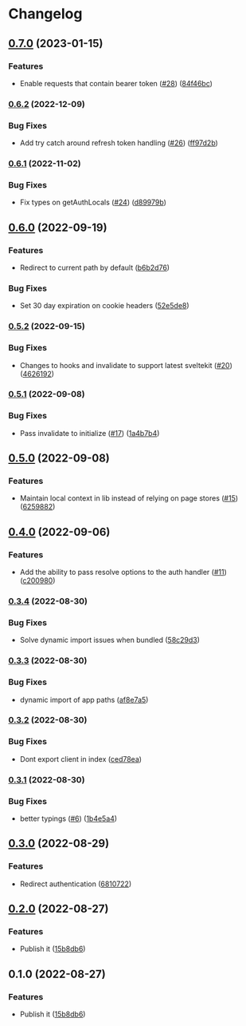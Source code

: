 # Changelog

## [0.7.0](https://www.github.com/HalfdanJ/svelte-google-auth/compare/v0.6.2...v0.7.0) (2023-01-15)


### Features

* Enable requests that contain bearer token ([#28](https://www.github.com/HalfdanJ/svelte-google-auth/issues/28)) ([84f46bc](https://www.github.com/HalfdanJ/svelte-google-auth/commit/84f46bc675d57ee3cd25d0c359db6488844943e1))

### [0.6.2](https://www.github.com/HalfdanJ/svelte-google-auth/compare/v0.6.1...v0.6.2) (2022-12-09)


### Bug Fixes

* Add try catch around refresh token handling ([#26](https://www.github.com/HalfdanJ/svelte-google-auth/issues/26)) ([ff97d2b](https://www.github.com/HalfdanJ/svelte-google-auth/commit/ff97d2bfc33c5d52eb1e12946fc04556d91b5e42))

### [0.6.1](https://www.github.com/HalfdanJ/svelte-google-auth/compare/v0.6.0...v0.6.1) (2022-11-02)


### Bug Fixes

* Fix types on getAuthLocals ([#24](https://www.github.com/HalfdanJ/svelte-google-auth/issues/24)) ([d89979b](https://www.github.com/HalfdanJ/svelte-google-auth/commit/d89979bdde2f52334b05431ecbdc246f0dce6ac7))

## [0.6.0](https://www.github.com/HalfdanJ/svelte-google-auth/compare/v0.5.2...v0.6.0) (2022-09-19)


### Features

* Redirect to current path by default ([b6b2d76](https://www.github.com/HalfdanJ/svelte-google-auth/commit/b6b2d760492660cb8121478483c5cb4490500ef1))


### Bug Fixes

* Set 30 day expiration on cookie headers ([52e5de8](https://www.github.com/HalfdanJ/svelte-google-auth/commit/52e5de8155753c74bdb5a5e0759d857908a8efd9))

### [0.5.2](https://www.github.com/HalfdanJ/svelte-google-auth/compare/v0.5.1...v0.5.2) (2022-09-15)


### Bug Fixes

* Changes to hooks and invalidate to support latest sveltekit ([#20](https://www.github.com/HalfdanJ/svelte-google-auth/issues/20)) ([4626192](https://www.github.com/HalfdanJ/svelte-google-auth/commit/46261921b21c1415c0ee359e34dd4c9940b776b8))

### [0.5.1](https://www.github.com/HalfdanJ/svelte-google-auth/compare/v0.5.0...v0.5.1) (2022-09-08)


### Bug Fixes

* Pass invalidate to initialize ([#17](https://www.github.com/HalfdanJ/svelte-google-auth/issues/17)) ([1a4b7b4](https://www.github.com/HalfdanJ/svelte-google-auth/commit/1a4b7b4d466ffcccfa2561b8d1944942820a9f45))

## [0.5.0](https://www.github.com/HalfdanJ/svelte-google-auth/compare/v0.4.0...v0.5.0) (2022-09-08)


### Features

* Maintain local context in lib instead of relying on page stores ([#15](https://www.github.com/HalfdanJ/svelte-google-auth/issues/15)) ([6259882](https://www.github.com/HalfdanJ/svelte-google-auth/commit/62598821f89c1b71dc852b86228a4515f3ef10e0))

## [0.4.0](https://www.github.com/HalfdanJ/svelte-google-auth/compare/v0.3.4...v0.4.0) (2022-09-06)


### Features

* Add the ability to pass resolve options to the auth handler ([#11](https://www.github.com/HalfdanJ/svelte-google-auth/issues/11)) ([c200980](https://www.github.com/HalfdanJ/svelte-google-auth/commit/c200980bd7facb7fe42774957eb430de6d832f35))

### [0.3.4](https://www.github.com/HalfdanJ/svelte-google-auth/compare/v0.3.3...v0.3.4) (2022-08-30)


### Bug Fixes

* Solve dynamic import issues when bundled ([58c29d3](https://www.github.com/HalfdanJ/svelte-google-auth/commit/58c29d36e1865c35f1947e271110cd9e2528aac2))

### [0.3.3](https://www.github.com/HalfdanJ/svelte-google-auth/compare/v0.3.2...v0.3.3) (2022-08-30)


### Bug Fixes

* dynamic import of app paths ([af8e7a5](https://www.github.com/HalfdanJ/svelte-google-auth/commit/af8e7a5d8ac9fed4a61abbda758966ac4f7bf562))

### [0.3.2](https://www.github.com/HalfdanJ/svelte-google-auth/compare/v0.3.1...v0.3.2) (2022-08-30)


### Bug Fixes

* Dont export client in index ([ced78ea](https://www.github.com/HalfdanJ/svelte-google-auth/commit/ced78eae9ee3e19169167b5bbd23c6dec263fde6))

### [0.3.1](https://www.github.com/HalfdanJ/svelte-google-auth/compare/v0.3.0...v0.3.1) (2022-08-30)


### Bug Fixes

* better typings ([#6](https://www.github.com/HalfdanJ/svelte-google-auth/issues/6)) ([1b4e5a4](https://www.github.com/HalfdanJ/svelte-google-auth/commit/1b4e5a47a411051f5e2d3c8bb664e872d499c8d4))

## [0.3.0](https://www.github.com/HalfdanJ/svelte-google-auth/compare/v0.2.0...v0.3.0) (2022-08-29)


### Features

* Redirect authentication ([6810722](https://www.github.com/HalfdanJ/svelte-google-auth/commit/6810722cba4e467a80fa1ccef6e8b47f3829a790))

## [0.2.0](https://www.github.com/HalfdanJ/svelte-google-auth/compare/v0.1.0...v0.2.0) (2022-08-27)


### Features

* Publish it ([15b8db6](https://www.github.com/HalfdanJ/svelte-google-auth/commit/15b8db664c1d61cd2b818438e363de48f488b9ea))

## 0.1.0 (2022-08-27)


### Features

* Publish it ([15b8db6](https://www.github.com/HalfdanJ/svelte-google-auth/commit/15b8db664c1d61cd2b818438e363de48f488b9ea))
